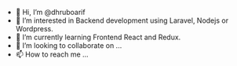 - 👋 Hi, I’m @dhruboarif
- 👀 I’m interested in Backend development using Laravel, Nodejs or Wordpress.  
- 🌱 I’m currently learning Frontend React and Redux. 
- 💞️ I’m looking to collaborate on ...
- 📫 How to reach me ...

<!---
dhruboarif/dhruboarif is a ✨ special ✨ repository because its `README.md` (this file) appears on your GitHub profile.
You can click the Preview link to take a look at your changes.
--->
